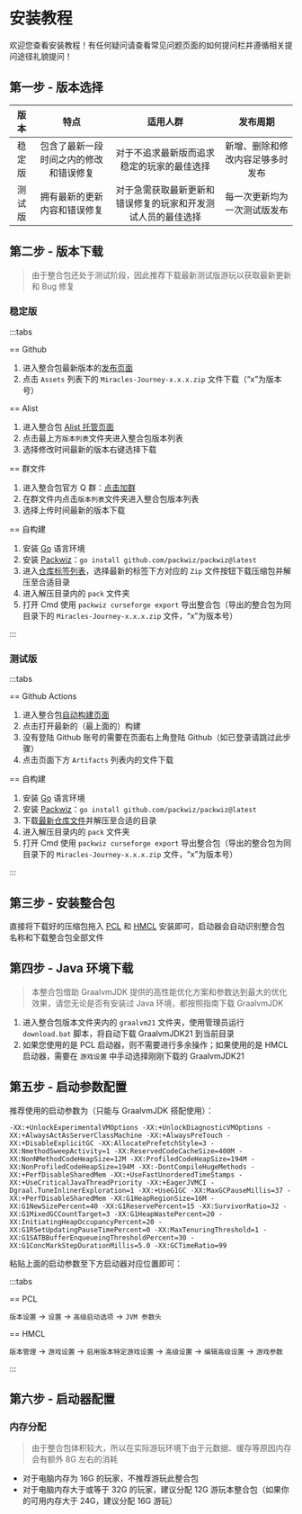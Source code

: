# 安装教程

欢迎您查看安装教程！有任何疑问请查看常见问题页面的如何提问栏并遵循相关提问途径礼貌提问！

## 第一步 - 版本选择

|  版本  |                  特点                  |                           适用人群                           |             发布周期             |
| :----: | :------------------------------------: | :----------------------------------------------------------: | :------------------------------: |
| 稳定版 | 包含了最新一段时间之内的修改和错误修复 |          对于不追求最新版而追求稳定的玩家的最佳选择          | 新增、删除和修改内容足够多时发布 |
| 测试版 |      拥有最新的更新内容和错误修复      | 对于急需获取最新更新和错误修复的玩家和开发测试人员的最佳选择 |   每一次更新均为一次测试版发布   |

## 第二步 - 版本下载

> 由于整合包还处于测试阶段，因此<sapn class="marker-text">推荐下载最新测试版游玩</sapn>以获取最新更新和 Bug 修复

### 稳定版

:::tabs

== Github

1. 进入整合包最新版本的[发布页面](https://github.com/QianFuv/Miracles-Journey/releases/latest)
2. 点击 `Assets` 列表下的 `Miracles-Journey-x.x.x.zip` 文件下载（“x”为版本号）

== Alist

1. 进入整合包 [Alist 托管页面](https://alist.qianf.fun/)
2. 点击最上方`版本列表`文件夹进入整合包版本列表
3. 选择<sapn class="marker-text">修改时间最新的版本</sapn>右键选择下载

== 群文件

1. 进入整合包官方 Q 群：[点击加群](http://qm.qq.com/cgi-bin/qm/qr?_wv=1027&k=ZhRJUzbJ0KzlyBMu_SOcuqGkVg5VYpVT&authKey=g2%2BmqmzVTf1OeqqLgMRITVZ6ytQUm%2FoIG8BRqinpPGyD%2Bft5i72IuZprh8pRBI0m&noverify=0&group_code=160373490)
2. 在群文件内点击`版本列表`文件夹进入整合包版本列表
3. 选择<sapn class="marker-text">上传时间最新的版本</sapn>下载

== 自构建

1. 安装 [Go](https://go.dev/dl/) 语言环境
2. 安装 [Packwiz](https://github.com/packwiz/packwiz)：`go install github.com/packwiz/packwiz@latest`
3. 进入[仓库标签列表](https://github.com/QianFuv/Miracles-Journey/tags)，选择<sapn class="marker-text">最新的标签</sapn>下方对应的 `Zip` 文件按钮下载压缩包并解压至合适目录
4. 进入解压目录内的 `pack` 文件夹
5. 打开 Cmd 使用 `packwiz curseforge export` 导出整合包（导出的整合包为同目录下的 `Miracles-Journey-x.x.x.zip` 文件，“x”为版本号）

:::

### 测试版

:::tabs

== Github Actions

1. 进入整合包[自动构建页面](https://github.com/QianFuv/Miracles-Journey/actions)
2. 点击打开<sapn class="marker-text">最新的（最上面的）构建</sapn>
3. 没有登陆 Github 账号的需要在页面右上角登陆 Github（如已登录请跳过此步骤）
4. 点击页面下方 `Artifacts` 列表内的文件下载

== 自构建

1. 安装 [Go](https://go.dev/dl/) 语言环境
2. 安装 [Packwiz](https://github.com/packwiz/packwiz)：`go install github.com/packwiz/packwiz@latest`
3. 下载[最新仓库文件](https://github.com/QianFuv/Miracles-Journey/archive/refs/heads/main.zip)并解压至合适的目录
4. 进入解压目录内的 `pack` 文件夹
5. 打开 Cmd 使用 `packwiz curseforge export` 导出整合包（导出的整合包为同目录下的 `Miracles-Journey-x.x.x.zip` 文件，“x”为版本号）

:::

## 第三步 - 安装整合包

直接将下载好的压缩包拖入 [PCL](https://github.com/Hex-Dragon/PCL2) 和 [HMCL](https://github.com/HMCL-dev/HMCL) 安装即可，启动器会自动识别整合包名称和下载整合包全部文件

## 第四步 - Java 环境下载

> 本整合包借助 GraalvmJDK 提供的高性能优化方案和参数达到最大的优化效果，请您无论是否有安装过 Java 环境，都按照指南下载 GraalvmJDK
>

1. 进入整合包版本文件夹内的 `graalvm21` 文件夹，使用管理员运行 `download.bat` 脚本，将自动下载 GraalvmJDK21 到当前目录
2. 如果您使用的是 PCL 启动器，则不需要进行多余操作；如果使用的是 HMCL 启动器，需要在 `游戏设置` 中手动选择刚刚下载的 GraalvmJDK21

## 第五步 - 启动参数配置

推荐使用的启动参数为（只能与 GraalvmJDK 搭配使用）：

```
-XX:+UnlockExperimentalVMOptions -XX:+UnlockDiagnosticVMOptions -XX:+AlwaysActAsServerClassMachine -XX:+AlwaysPreTouch -XX:+DisableExplicitGC -XX:AllocatePrefetchStyle=3 -XX:NmethodSweepActivity=1 -XX:ReservedCodeCacheSize=400M -XX:NonNMethodCodeHeapSize=12M -XX:ProfiledCodeHeapSize=194M -XX:NonProfiledCodeHeapSize=194M -XX:-DontCompileHugeMethods -XX:+PerfDisableSharedMem -XX:+UseFastUnorderedTimeStamps -XX:+UseCriticalJavaThreadPriority -XX:+EagerJVMCI -Dgraal.TuneInlinerExploration=1 -XX:+UseG1GC -XX:MaxGCPauseMillis=37 -XX:+PerfDisableSharedMem -XX:G1HeapRegionSize=16M -XX:G1NewSizePercent=40 -XX:G1ReservePercent=15 -XX:SurvivorRatio=32 -XX:G1MixedGCCountTarget=3 -XX:G1HeapWastePercent=20 -XX:InitiatingHeapOccupancyPercent=20 -XX:G1RSetUpdatingPauseTimePercent=0 -XX:MaxTenuringThreshold=1 -XX:G1SATBBufferEnqueueingThresholdPercent=30 -XX:G1ConcMarkStepDurationMillis=5.0 -XX:GCTimeRatio=99
```

粘贴上面的启动参数至下方启动器对应位置即可：

:::tabs

== PCL

`版本设置` -> `设置` -> `高级启动选项` -> `JVM 参数头`

== HMCL

`版本管理` -> `游戏设置` -> `启用版本特定游戏设置` -> `高级设置` -> `编辑高级设置` -> `游戏参数`

:::

## 第六步 - 启动器配置

### 内存分配

> 由于整合包体积较大，所以在实际游玩环境下由于元数据、缓存等原因内存会有额外 8G 左右的消耗

- 对于电脑内存为 16G 的玩家，不推荐游玩此整合包
- 对于电脑内存大于或等于 32G 的玩家，建议分配 12G 游玩本整合包（如果你的可用内存大于 24G，建议分配 16G 游玩）
